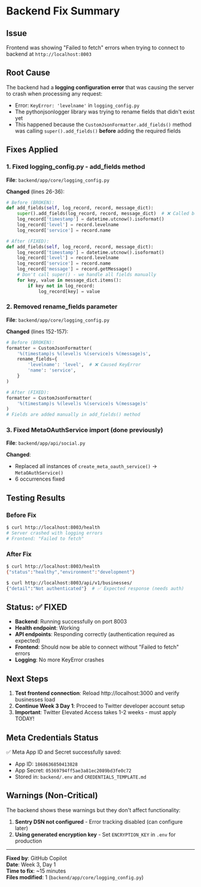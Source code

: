 # Backend Fix Summary

## Issue
Frontend was showing "Failed to fetch" errors when trying to connect to backend at `http://localhost:8003`

## Root Cause
The backend had a **logging configuration error** that was causing the server to crash when processing any request:
- Error: `KeyError: 'levelname'` in `logging_config.py`
- The pythonjsonlogger library was trying to rename fields that didn't exist yet
- This happened because the `CustomJsonFormatter.add_fields()` method was calling `super().add_fields()` **before** adding the required fields

## Fixes Applied

### 1. Fixed logging_config.py - add_fields method
**File**: `backend/app/core/logging_config.py`

**Changed** (lines 26-36):
```python
# Before (BROKEN):
def add_fields(self, log_record, record, message_dict):
    super().add_fields(log_record, record, message_dict)  # ❌ Called before fields exist
    log_record['timestamp'] = datetime.utcnow().isoformat()
    log_record['level'] = record.levelname
    log_record['service'] = record.name

# After (FIXED):
def add_fields(self, log_record, record, message_dict):
    log_record['timestamp'] = datetime.utcnow().isoformat()
    log_record['level'] = record.levelname
    log_record['service'] = record.name
    log_record['message'] = record.getMessage()
    # Don't call super() - we handle all fields manually
    for key, value in message_dict.items():
        if key not in log_record:
            log_record[key] = value
```

### 2. Removed rename_fields parameter
**File**: `backend/app/core/logging_config.py`

**Changed** (lines 152-157):
```python
# Before (BROKEN):
formatter = CustomJsonFormatter(
    '%(timestamp)s %(level)s %(service)s %(message)s',
    rename_fields={
        'levelname': 'level',  # ❌ Caused KeyError
        'name': 'service',
    }
)

# After (FIXED):
formatter = CustomJsonFormatter(
    '%(timestamp)s %(level)s %(service)s %(message)s'
)
# Fields are added manually in add_fields() method
```

### 3. Fixed MetaOAuthService import (done previously)
**File**: `backend/app/api/social.py`

**Changed**:
- Replaced all instances of `create_meta_oauth_service()` → `MetaOAuthService()`
- 6 occurrences fixed

## Testing Results

### Before Fix
```bash
$ curl http://localhost:8003/health
# Server crashed with logging errors
# Frontend: "Failed to fetch"
```

### After Fix
```bash
$ curl http://localhost:8003/health
{"status":"healthy","environment":"development"}

$ curl http://localhost:8003/api/v1/businesses/
{"detail":"Not authenticated"}  # ✅ Expected response (needs auth)
```

## Status: ✅ FIXED

- **Backend**: Running successfully on port 8003
- **Health endpoint**: Working
- **API endpoints**: Responding correctly (authentication required as expected)
- **Frontend**: Should now be able to connect without "Failed to fetch" errors
- **Logging**: No more KeyError crashes

## Next Steps

1. **Test frontend connection**: Reload http://localhost:3000 and verify businesses load
2. **Continue Week 3 Day 1**: Proceed to Twitter developer account setup
3. **Important**: Twitter Elevated Access takes 1-2 weeks - must apply TODAY!

## Meta Credentials Status
✅ Meta App ID and Secret successfully saved:
- App ID: `1868636850413828`
- App Secret: `05369794ff5ae3a81ec2089bd3fe0c72`
- Stored in: `backend/.env` and `CREDENTIALS_TEMPLATE.md`

## Warnings (Non-Critical)
The backend shows these warnings but they don't affect functionality:
1. **Sentry DSN not configured** - Error tracking disabled (can configure later)
2. **Using generated encryption key** - Set `ENCRYPTION_KEY` in `.env` for production

---

**Fixed by**: GitHub Copilot  
**Date**: Week 3, Day 1  
**Time to fix**: ~15 minutes  
**Files modified**: 1 (`backend/app/core/logging_config.py`)
